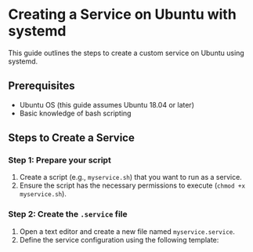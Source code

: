 # Creating a Service on Ubuntu with systemd

This guide outlines the steps to create a custom service on Ubuntu using systemd.

## Prerequisites

- Ubuntu OS (this guide assumes Ubuntu 18.04 or later)
- Basic knowledge of bash scripting

## Steps to Create a Service

### Step 1: Prepare your script

1. Create a script (e.g., `myservice.sh`) that you want to run as a service.
2. Ensure the script has the necessary permissions to execute (`chmod +x myservice.sh`).

### Step 2: Create the `.service` file

1. Open a text editor and create a new file named `myservice.service`.
2. Define the service configuration using the following template:

